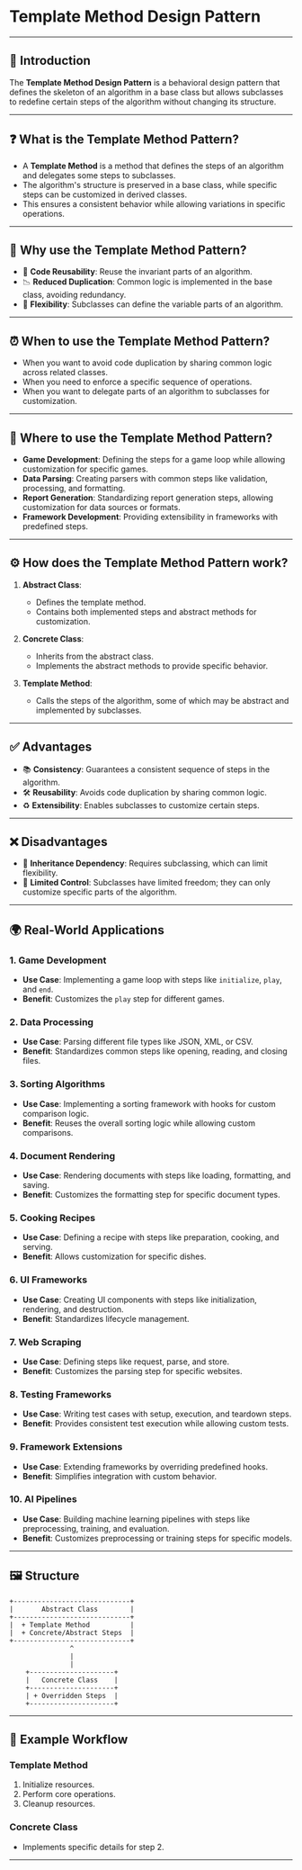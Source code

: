 # Template Method Design Pattern

---

## 🔎 Introduction
The **Template Method Design Pattern** is a behavioral design pattern that defines the skeleton of an algorithm in a base class but allows subclasses to redefine certain steps of the algorithm without changing its structure.

---

## ❓ What is the Template Method Pattern?
- A **Template Method** is a method that defines the steps of an algorithm and delegates some steps to subclasses.
- The algorithm's structure is preserved in a base class, while specific steps can be customized in derived classes.
- This ensures a consistent behavior while allowing variations in specific operations.

---

## 🤔 Why use the Template Method Pattern?
- 🔄 **Code Reusability**: Reuse the invariant parts of an algorithm.
- 📉 **Reduced Duplication**: Common logic is implemented in the base class, avoiding redundancy.
- 🔧 **Flexibility**: Subclasses can define the variable parts of an algorithm.

---

## ⏰ When to use the Template Method Pattern?
- When you want to avoid code duplication by sharing common logic across related classes.
- When you need to enforce a specific sequence of operations.
- When you want to delegate parts of an algorithm to subclasses for customization.

---

## 📍 Where to use the Template Method Pattern?
- **Game Development**: Defining the steps for a game loop while allowing customization for specific games.
- **Data Parsing**: Creating parsers with common steps like validation, processing, and formatting.
- **Report Generation**: Standardizing report generation steps, allowing customization for data sources or formats.
- **Framework Development**: Providing extensibility in frameworks with predefined steps.

---

## ⚙️ How does the Template Method Pattern work?

1. **Abstract Class**:
    - Defines the template method.
    - Contains both implemented steps and abstract methods for customization.

2. **Concrete Class**:
    - Inherits from the abstract class.
    - Implements the abstract methods to provide specific behavior.

3. **Template Method**:
    - Calls the steps of the algorithm, some of which may be abstract and implemented by subclasses.

---

## ✅ Advantages
- 📚 **Consistency**: Guarantees a consistent sequence of steps in the algorithm.
- 🛠️ **Reusability**: Avoids code duplication by sharing common logic.
- ♻️ **Extensibility**: Enables subclasses to customize certain steps.

---

## ❌ Disadvantages
- 🚧 **Inheritance Dependency**: Requires subclassing, which can limit flexibility.
- 🔧 **Limited Control**: Subclasses have limited freedom; they can only customize specific parts of the algorithm.

---

## 🌍 Real-World Applications

### 1. **Game Development**
- **Use Case**: Implementing a game loop with steps like `initialize`, `play`, and `end`.
- **Benefit**: Customizes the `play` step for different games.

### 2. **Data Processing**
- **Use Case**: Parsing different file types like JSON, XML, or CSV.
- **Benefit**: Standardizes common steps like opening, reading, and closing files.

### 3. **Sorting Algorithms**
- **Use Case**: Implementing a sorting framework with hooks for custom comparison logic.
- **Benefit**: Reuses the overall sorting logic while allowing custom comparisons.

### 4. **Document Rendering**
- **Use Case**: Rendering documents with steps like loading, formatting, and saving.
- **Benefit**: Customizes the formatting step for specific document types.

### 5. **Cooking Recipes**
- **Use Case**: Defining a recipe with steps like preparation, cooking, and serving.
- **Benefit**: Allows customization for specific dishes.

### 6. **UI Frameworks**
- **Use Case**: Creating UI components with steps like initialization, rendering, and destruction.
- **Benefit**: Standardizes lifecycle management.

### 7. **Web Scraping**
- **Use Case**: Defining steps like request, parse, and store.
- **Benefit**: Customizes the parsing step for specific websites.

### 8. **Testing Frameworks**
- **Use Case**: Writing test cases with setup, execution, and teardown steps.
- **Benefit**: Provides consistent test execution while allowing custom tests.

### 9. **Framework Extensions**
- **Use Case**: Extending frameworks by overriding predefined hooks.
- **Benefit**: Simplifies integration with custom behavior.

### 10. **AI Pipelines**
- **Use Case**: Building machine learning pipelines with steps like preprocessing, training, and evaluation.
- **Benefit**: Customizes preprocessing or training steps for specific models.

---

## 🖼️ Structure

```plaintext
+-----------------------------+
|       Abstract Class        |
+-----------------------------+
|  + Template Method          |
|  + Concrete/Abstract Steps  |
+-----------------------------+
               ^
               |
               |
    +---------------------+
    |   Concrete Class    |
    +---------------------+
    | + Overridden Steps  |
    +---------------------+
```

---

## 🔨 Example Workflow

### Template Method
1. Initialize resources.
2. Perform core operations.
3. Cleanup resources.

### Concrete Class
- Implements specific details for step 2.

---
